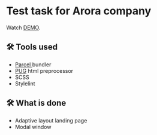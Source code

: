 # Test task for Arora company

Watch [DEMO](https://voloshin-sergei.github.io/ARORA_test/public/).

## 🛠 Tools used

- [Parcel ](https://parceljs.org/) bundler
- [PUG](https://pugjs.org/api/getting-started.html) html preprocessor
- SCSS
- Stylelint

## 🛠 What is done

- Adaptive layout landing page
- Modal window
